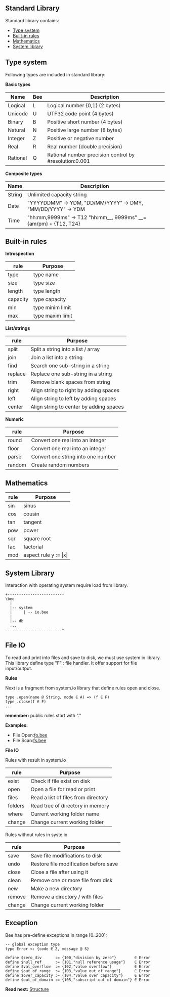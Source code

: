 ## Standard Library

Standard library contains:

* [Type system](#type-system)
* [Built-in rules](#built-in-rules)
* [Mathematics](#mathematics)
* [System library](#system-library)

## Type system

Following types are included in standard library:

**Basic types**

| Name        |Bee| Description
|-------------|---|-------------------------------------------------------------
| Logical     |L  | Logical number {0,1}  (2 bytes)
| Unicode     |U  | UTF32 code point      (4 bytes)
| Binary      |B  | Positive short number (4 bytes)
| Natural     |N  | Positive large number (8 bytes)
| Integer     |Z  | Positive or negative number 
| Real        |R  | Real number (double precision)
| Rational    |Q  | Rational number precision control by #resolution:0.001

**Composite types**

| Name        | Description
|-------------|------------------------------------------------------------
| String      | Unlimited capacity string
| Date        | "YYYYDDMM" -> YDM, "DD/MM/YYYY" -> DMY, "MM/DD/YYYY" -> YDM
| Time        | "hh:mm,9999ms" -> T12 "hh:mm__, 9999ms" __={am/pm} + {T12, T24}

## Built-in rules
 
**Introspection**

| rule     | Purpose
|----------|------------------------------------------ 
| type     | type name
| size     | type size 
| length   | type length 
| capacity | type capacity
| min      | type minim limit
| max      | type maxim limit
 
**List/strings**

| rule     | Purpose
|----------|------------------------------------------ 
| split    | Split a string into a list / array
| join     | Join a list into a string 
| find     | Search one sub-string in a string
| replace  | Replace one sub-string in a string
| trim     | Remove blank spaces from string
| right    | Align string to right by adding spaces
| left     | Align string to left by adding spaces
| center   | Align string to center by adding spaces
 
**Numeric**
 
| rule     | Purpose
|----------|------------------------------------------ 
| round    | Convert one real into an integer
| floor    | Convert one real into an integer
| parse    | Convert one string into one number
| random   | Create random numbers
 
## Mathematics

| rule     | Purpose
|----------|------------------------------------------ 
| sin      | sinus 
| cos      | cousin
| tan      | tangent
| pow      | power
| sqr      | square root
| fac      | factorial
| mod      | aspect rule y := \|x\|  

## System Library

Interaction with operating system require load from library.

```
+-------------------------
\bee 
  |
  |-- system
  |     | -- io.bee
  |
  |-- db
  ...
-------------------------+  
```

## File IO

To read and print into files and save to disk, we must use system.io library. This library define type "F" : file handler. It offer support for file input/output.

**Rules**

Next is a fragment from system.io library that define rules open and close.

```
type .open(name @ String, mode ∈ A) => (f ∈ F)
type .close(f ∈ F)
...

```
**remember:** public rules start with "."

**Examples:**

* File Open:[fo.bee](../demo/fo.bee)
* File Scan:[fs.bee](../demo/sc.bee) 

**File IO**

Rules with result in system.io

| rule    | Purpose
|---------|------------------------------------------ 
| exist   | Check if file exist on disk
| open    | Open a file for read or print
| files   | Read a list of files from directory
| folders | Read tree of directory in memory
| where   | Current working folder name 
| change  | Change current working folder

Rules without rules in syste.io

| rule    | Purpose
|---------|------------------------------------------ 
| save    | Save file modifications to disk
| undo    | Restore file modification before save
| close   | Close a file after using it
| clean   | Remove one or more file from disk
| new     | Make a new directory
| remove  | Remove a directory / with files
| change  | Change current working folder

## Exception
Bee has pre-define exceptions in range [0..200]:

```
-- global exception type
type Error <: {code ∈ Z, message @ S}
```

```
define $zero_div      := {100,"division by zero"}        ∈ Error
define $null_ref      := {101,"null reference usage"}    ∈ Error
define $val_overflow  := {102,"value overflow"}          ∈ Error
define $out_of_range  := {103,"value out of range"}      ∈ Error
define $over_capacity := {104,"value over capacity"}     ∈ Error
define $out_of_domain := {105,"subscript out of domain"} ∈ Error
```

**Read next:** [Structure](structure.md)
